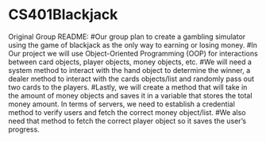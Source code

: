 # CS401Blackjack

Original Group README:
#Our group plan to create a gambling simulator using the game of blackjack as the only way to earning or losing money.
#In Our project we will use Object-Oriented Programming (OOP) for interactions between card objects, player objects, money objects, etc.
#We will need a system method to interact with the hand object to determine the winner, a dealer method to interact with the cards objects/list and randomly pass out two cards to the players.
#Lastly, we will create a method that will take in the amount of money objects and saves it in a variable that stores the total money amount. In terms of servers, we need to establish a credential method to verify users and fetch the correct money object/list.
#We also need that method to fetch the correct player object so it saves the user’s progress.
